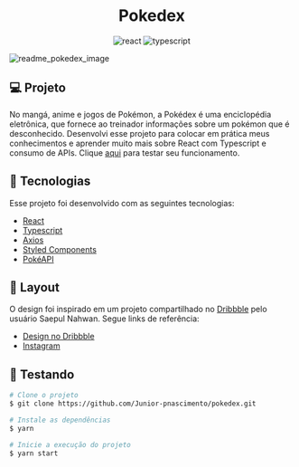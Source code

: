 <h1 align="center">
  Pokedex
</h1>
<p align="center">
  <img src="https://img.shields.io/badge/react-17.0.2-green" alt="react">
  <img src="https://img.shields.io/badge/typescript-4.1.2-blue" alt="typescript">
</p>

![readme_pokedex_image](https://user-images.githubusercontent.com/34426848/156903544-b59d62a7-c585-4a08-b19e-2853d04814e6.png)

## 💻 Projeto

No mangá, anime e jogos de Pokémon, a Pokédex é uma enciclopédia eletrônica, que fornece ao treinador informações sobre um pokémon que é desconhecido.
Desenvolvi esse projeto para colocar em prática meus conhecimentos e aprender muito mais sobre React com Typescript e consumo de APIs. Clique [aqui](https://pokedex-two-smoky.vercel.app/) para testar seu funcionamento.

## 🚀 Tecnologias

Esse projeto foi desenvolvido com as seguintes tecnologias:

- [React](https://reactjs.org)
- [Typescript](https://www.typescriptlang.org/)
- [Axios](https://github.com/axios/axios)
- [Styled Components](https://styled-components.com/)
- [PokéAPI](https://pokeapi.co/)

## 🎨 Layout

O design foi inspirado em um projeto compartilhado no [Dribbble](https://dribbble.com/) pelo usuário Saepul Nahwan. Segue links de referência:

- [Design no Dribbble](https://dribbble.com/shots/6545819-Pokedex-App)
- [Instagram](https://www.instagram.com/saepulnahwan/)

## 🧪 Testando
```bash
# Clone o projeto
$ git clone https://github.com/Junior-pnascimento/pokedex.git

# Instale as dependências
$ yarn

# Inicie a execução do projeto
$ yarn start
```
